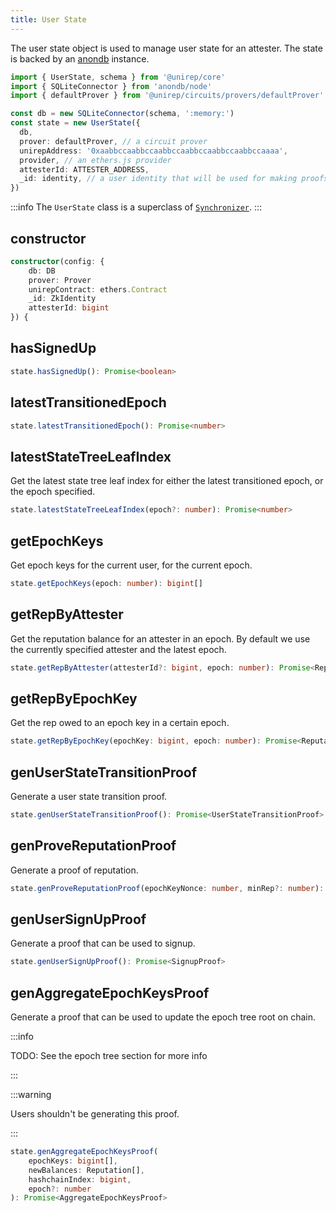 ```yaml
---
title: User State
---
```


The user state object is used to manage user state for an attester. The state is backed by an [anondb](https://github.com/vimwitch/anondb) instance.

```ts
import { UserState, schema } from '@unirep/core'
import { SQLiteConnector } from 'anondb/node'
import { defaultProver } from '@unirep/circuits/provers/defaultProver'

const db = new SQLiteConnector(schema, ':memory:')
const state = new UserState({
  db,
  prover: defaultProver, // a circuit prover
  unirepAddress: '0xaabbccaabbccaabbccaabbccaabbccaabbccaaaa',
  provider, // an ethers.js provider
  attesterId: ATTESTER_ADDRESS,
  _id: identity, // a user identity that will be used for making proofs
})
```

:::info
The `UserState` class is a superclass of [`Synchronizer`](./synchronizer).
:::

## constructor

```ts
constructor(config: {
    db: DB
    prover: Prover
    unirepContract: ethers.Contract
    _id: ZkIdentity
    attesterId: bigint
}) {
```

## hasSignedUp

```ts
state.hasSignedUp(): Promise<boolean>
```

## latestTransitionedEpoch


```ts
state.latestTransitionedEpoch(): Promise<number>
```

## latestStateTreeLeafIndex

Get the latest state tree leaf index for either the latest transitioned epoch, or the epoch specified.

```ts
state.latestStateTreeLeafIndex(epoch?: number): Promise<number>
```

## getEpochKeys

Get epoch keys for the current user, for the current epoch.

```ts
state.getEpochKeys(epoch: number): bigint[]
```

## getRepByAttester

Get the reputation balance for an attester in an epoch. By default we use the currently specified attester and the latest epoch.

```ts
state.getRepByAttester(attesterId?: bigint, epoch: number): Promise<Reputation>
```

## getRepByEpochKey

Get the rep owed to an epoch key in a certain epoch.

```ts
state.getRepByEpochKey(epochKey: bigint, epoch: number): Promise<Reputation>
```

## genUserStateTransitionProof

Generate a user state transition proof.

```ts
state.genUserStateTransitionProof(): Promise<UserStateTransitionProof>
```

## genProveReputationProof

Generate a proof of reputation.

```ts
state.genProveReputationProof(epochKeyNonce: number, minRep?: number): Promise<ReputationProof>
```

## genUserSignUpProof

Generate a proof that can be used to signup.

```ts
state.genUserSignUpProof(): Promise<SignupProof>
```

## genAggregateEpochKeysProof

Generate a proof that can be used to update the epoch tree root on chain.

:::info

TODO: See the epoch tree section for more info

:::

:::warning

Users shouldn't be generating this proof.

:::

```ts
state.genAggregateEpochKeysProof(
    epochKeys: bigint[],
    newBalances: Reputation[],
    hashchainIndex: bigint,
    epoch?: number
): Promise<AggregateEpochKeysProof>
```
